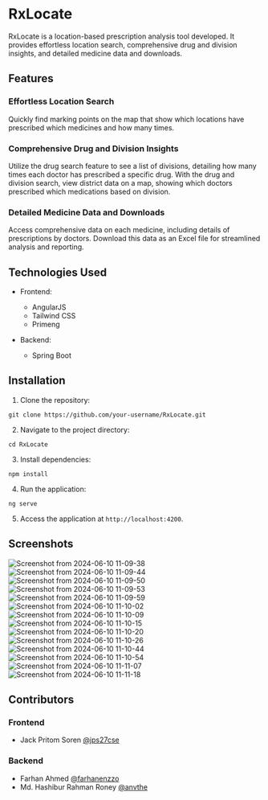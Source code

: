 # RxLocate

RxLocate is a location-based prescription analysis tool developed. It provides effortless location search, comprehensive drug and division insights, and detailed medicine data and downloads.

## Features

### Effortless Location Search
Quickly find marking points on the map that show which locations have prescribed which medicines and how many times.

### Comprehensive Drug and Division Insights
Utilize the drug search feature to see a list of divisions, detailing how many times each doctor has prescribed a specific drug. With the drug and division search, view district data on a map, showing which doctors prescribed which medications based on division.

### Detailed Medicine Data and Downloads
Access comprehensive data on each medicine, including details of prescriptions by doctors. Download this data as an Excel file for streamlined analysis and reporting.

## Technologies Used

- Frontend:
  - AngularJS
  - Tailwind CSS
  - Primeng
  
- Backend:
  - Spring Boot

## Installation

1. Clone the repository:

```
git clone https://github.com/your-username/RxLocate.git
```

2. Navigate to the project directory:

```
cd RxLocate
```

3. Install dependencies:

```
npm install
```

4. Run the application:

```
ng serve
```

5. Access the application at `http://localhost:4200`.

## Screenshots
![Screenshot from 2024-06-10 11-09-38](https://github.com/jps27CSE/RxLocate-STIP/assets/58485174/e0ea5e5b-d23f-4186-809f-823ae5b8d0d2)
![Screenshot from 2024-06-10 11-09-44](https://github.com/jps27CSE/RxLocate-STIP/assets/58485174/d3966671-0a74-4d70-a897-61b7cd469958)
![Screenshot from 2024-06-10 11-09-50](https://github.com/jps27CSE/RxLocate-STIP/assets/58485174/dad3ad2c-1dc7-4ccb-84c2-8468549d280d)
![Screenshot from 2024-06-10 11-09-53](https://github.com/jps27CSE/RxLocate-STIP/assets/58485174/b4055a91-4ac7-42fe-b81e-e30f43cff470)
![Screenshot from 2024-06-10 11-09-59](https://github.com/jps27CSE/RxLocate-STIP/assets/58485174/e62d9bcf-831b-474c-b182-0d4abc53c293)
![Screenshot from 2024-06-10 11-10-02](https://github.com/jps27CSE/RxLocate-STIP/assets/58485174/3e90efa2-f3b5-4d18-b66d-5b53c7038397)
![Screenshot from 2024-06-10 11-10-09](https://github.com/jps27CSE/RxLocate-STIP/assets/58485174/c2cfd36f-c23a-4986-8e95-c4edab3b9bad)
![Screenshot from 2024-06-10 11-10-15](https://github.com/jps27CSE/RxLocate-STIP/assets/58485174/48dfec68-2605-490c-b0bf-494ffc7c666f)
![Screenshot from 2024-06-10 11-10-20](https://github.com/jps27CSE/RxLocate-STIP/assets/58485174/86d9367d-6297-4de6-be20-477b2c4868cb)
![Screenshot from 2024-06-10 11-10-26](https://github.com/jps27CSE/RxLocate-STIP/assets/58485174/0b978a97-b006-437b-a54c-8b8f5c77f4e3)
![Screenshot from 2024-06-10 11-10-44](https://github.com/jps27CSE/RxLocate-STIP/assets/58485174/a3a13f80-e7c0-4ed7-a5d7-4997095e276a)
![Screenshot from 2024-06-10 11-10-54](https://github.com/jps27CSE/RxLocate-STIP/assets/58485174/477a8f8f-f393-47cb-b22f-2244c25ed557)
![Screenshot from 2024-06-10 11-11-07](https://github.com/jps27CSE/RxLocate-STIP/assets/58485174/f816a9e9-51f6-4813-815d-17f37ce2f4df)
![Screenshot from 2024-06-10 11-11-18](https://github.com/jps27CSE/RxLocate-STIP/assets/58485174/07d41f30-933f-4aba-9679-55f468bdac23)




## Contributors

### Frontend
- Jack Pritom Soren [@jps27cse](https://github.com/jps27cse)

### Backend
- Farhan Ahmed [@farhanenzzo](https://github.com/farhanenzzo)
- Md. Hashibur Rahman Roney [@anvthe](https://github.com/anvthe)
